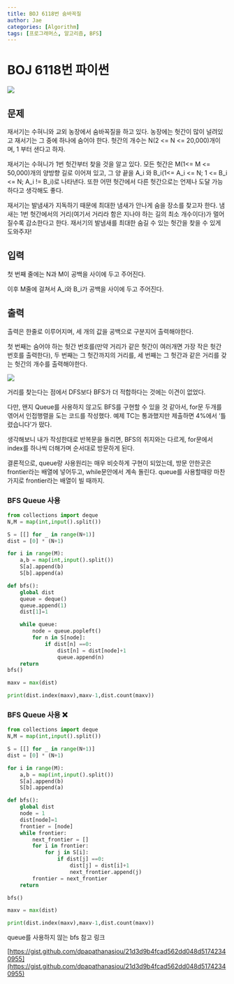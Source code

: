 ```yaml
---
title: BOJ 6118번 숨바꼭질
author: Jae
categories: [Algorithm]
tags: [프로그래머스, 알고리즘, BFS]
---
```


# BOJ 6118번 파이썬

![](https://velog.velcdn.com/images/a87380/post/968f6cf5-7821-4388-a967-a2fd350ae429/image.png)

## 문제

재서기는 수혀니와 교외 농장에서 숨바꼭질을 하고 있다. 농장에는 헛간이 많이 널려있고 재서기는 그 중에 하나에 숨어야 한다. 헛간의 개수는 N(2 <= N <= 20,000)개이며, 1 부터 샌다고 하자.

재서기는 수혀니가 1번 헛간부터 찾을 것을 알고 있다. 모든 헛간은 M(1<= M <= 50,000)개의 양방향 길로 이어져 있고, 그 양 끝을 A_i 와 B_i(1<= A_i <= N; 1 <= B_i <= N; A_i != B_i)로 나타낸다. 또한 어떤 헛간에서 다른 헛간으로는 언제나 도달 가능하다고 생각해도 좋다.

재서기는 발냄새가 지독하기 때문에 최대한 냄새가 안나게 숨을 장소를 찾고자 한다. 냄새는 1번 헛간에서의 거리(여기서 거리라 함은 지나야 하는 길의 최소 개수이다)가 멀어질수록 감소한다고 한다. 재서기의 발냄새를 최대한 숨길 수 있는 헛간을 찾을 수 있게 도와주자!

## 입력

첫 번째 줄에는 N과 M이 공백을 사이에 두고 주어진다.

이후 M줄에 걸쳐서 A_i와 B_i가 공백을 사이에 두고 주어진다.

## 출력

출력은 한줄로 이루어지며, 세 개의 값을 공백으로 구분지어 출력해야한다.

첫 번째는 숨어야 하는 헛간 번호를(만약 거리가 같은 헛간이 여러개면 가장 작은 헛간 번호를 출력한다), 두 번째는 그 헛간까지의 거리를, 세 번째는 그 헛간과 같은 거리를 갖는 헛간의 개수를 출력해야한다.

![](https://velog.velcdn.com/images/a87380/post/16ca47ff-a9ae-469f-a5c5-a145df1e856b/image.png)

거리를 찾는다는 점에서 DFS보다 BFS가 더 적합하다는 것에는 이견이 없었다.

다만, 왠지 Queue를 사용하지 않고도 BFS를 구현할 수 있을 것 같아서, for문 두개를 엮어서 인접행렬을 도는 코드를 작성했다. 예제 TC는 통과했지만 제출하면 4%에서 ‘틀렸습니다’가 떴다.

생각해보니 내가 작성한대로 반복문을 돌리면, BFS의 취지와는 다르게, for문에서 index를 하나씩 더해가며 순서대로 방문하게 된다.

결론적으로, queue랑 사용원리는 매우 비슷하게 구현이 되었는데, 방문 안한곳은 frontier라는 배열에 넣어두고, while문안에서 계속 돌린다. queue를 사용할때랑 마찬가지로 frontier라는 배열이 빌 때까지.

### BFS Queue 사용

```python
from collections import deque
N,M = map(int,input().split())

S = [[] for _ in range(N+1)]
dist = [0] * (N+1)

for i in range(M):
    a,b = map(int,input().split())
    S[a].append(b)
    S[b].append(a)

def bfs():
    global dist
    queue = deque()
    queue.append(1)
    dist[1]=1

    while queue:
        node = queue.popleft()
        for n in S[node]:
            if dist[n] ==0:
                dist[n] = dist[node]+1
                queue.append(n)
    return
bfs()

maxv = max(dist)

print(dist.index(maxv),maxv-1,dist.count(maxv))
```

### BFS Queue 사용 ❌

```python
from collections import deque
N,M = map(int,input().split())

S = [[] for _ in range(N+1)]
dist = [0] * (N+1)

for i in range(M):
    a,b = map(int,input().split())
    S[a].append(b)
    S[b].append(a)

def bfs():
    global dist
    node = 1
    dist[node]=1
    frontier = [node]
    while frontier:
        next_frontier = []
        for i in frontier:
            for j in S[i]:
                if dist[j] ==0:
                    dist[j] = dist[i]+1
                    next_frontier.append(j)
        frontier = next_frontier
    return

bfs()

maxv = max(dist)

print(dist.index(maxv),maxv-1,dist.count(maxv))

```

queue를 사용하지 않는 bfs 참고 링크

[https://gist.github.com/dpapathanasiou/21d3d9b4fcad562dd048d51742340955](https://gist.github.com/dpapathanasiou/21d3d9b4fcad562dd048d51742340955)
